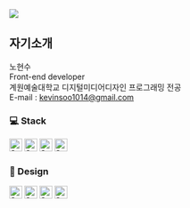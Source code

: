 <img src="https://capsule-render.vercel.app/api?type=waving&color=gradient&height=300&section=header&text=Hi%20There%20👋&fontSize=50&fontAlign=50&fontAlignY=50" /> 
<!-- 메인 배너 -->

## 자기소개 <!-- h3 -->
노현수  
Front-end developer  
계원예술대학교 디지털미디어디자인 프로그래밍 전공  
E-mail : kevinsoo1014@gmail.com

### &#128187; Stack <!-- h2 -->
<div>
  <img alt="Static Badge_html5" height="23px" src="https://img.shields.io/badge/HTML5-%23E33F26?style=flat&logo=HTML5&logoColor=%23fff">
  <img alt="Static Badge_css3" height="23px" src="https://img.shields.io/badge/CSS3-1572B6?style=flat&logo=CSS3&logoColor=%23fff">
  <img alt="Static Badge_javascript" height="23px" src="https://img.shields.io/badge/JavaScript-%23F7DF1E?style=flat&logo=JavaScript&logoColor=%23000">
  <img alt="Static Badge_git" height="23px" src="https://img.shields.io/badge/Git-%23F05032?style=flat&logo=Git&logoColor=%23fff">
</div>

### &#127912; Design <!-- h2 -->
<div>
  <img alt="Static Badge_ps" height="23px" src="https://img.shields.io/badge/Adobe%20Photoshop-%2331A8FF?style=flat&logo=adobephotoshop&logoColor=%23fff">
  <img alt="Static Badge_ai" height="23px" src="https://img.shields.io/badge/Adobe%20Illustrator-%23FF9A00?style=flat&logo=adobeillustrator&logoColor=%23fff">
  <img alt="Static Badge_pr" height="23px" src="https://img.shields.io/badge/Adobe%20Premiere%20Pro-%239999FF?style=flat&logo=adobepremierepro&logoColor=%23fff">
  <img alt="Static Badge_figma" height="23px" src="https://img.shields.io/badge/Figma-%23F24E1E?style=flat&logo=Figma&logoColor=%23fff">  
</div>  

